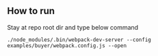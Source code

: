 ## How to run

Stay at repo root dir and type below command

```
./node_modules/.bin/webpack-dev-server --config examples/buyer/webpack.config.js --open
```
